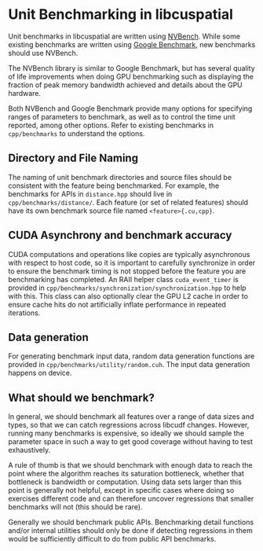 # Unit Benchmarking in libcuspatial

Unit benchmarks in libcuspatial are written using [NVBench](https://github.com/NVIDIA/nvbench).
While some existing benchmarks are written using
[Google Benchmark](https://github.com/google/benchmark), new benchmarks should use NVBench.

The NVBench library is similar to Google Benchmark, but has several quality of life improvements
when doing GPU benchmarking such as displaying the fraction of peak memory bandwidth achieved and
details about the GPU hardware.

Both NVBench and Google Benchmark provide many options for specifying ranges of parameters to
benchmark, as well as to control the time unit reported, among other options. Refer to existing
benchmarks in `cpp/benchmarks` to understand the options.

## Directory and File Naming

The naming of unit benchmark directories and source files should be consistent with the feature
being benchmarked. For example, the benchmarks for APIs in `distance.hpp` should live in
`cpp/benchmarks/distance/`. Each feature (or set of related features) should have its own
benchmark source file named `<feature>{.cu,cpp}`.

## CUDA Asynchrony and benchmark accuracy

CUDA computations and operations like copies are typically asynchronous with respect to host code,
so it is important to carefully synchronize in order to ensure the benchmark timing is not stopped
before the feature you are benchmarking has completed. An RAII helper class `cuda_event_timer` is
provided in `cpp/benchmarks/synchronization/synchronization.hpp` to help with this. This class
can also optionally clear the GPU L2 cache in order to ensure cache hits do not artificially
inflate performance in repeated iterations.

## Data generation

For generating benchmark input data, random data generation functions are provided in
`cpp/benchmarks/utility/random.cuh`. The input data generation happens on device.

## What should we benchmark?

In general, we should benchmark all features over a range of data sizes and types, so that we can
catch regressions across libcudf changes. However, running many benchmarks is expensive, so ideally
we should sample the parameter space in such a way to get good coverage without having to test
exhaustively.

A rule of thumb is that we should benchmark with enough data to reach the point where the algorithm
reaches its saturation bottleneck, whether that bottleneck is bandwidth or computation. Using data
sets larger than this point is generally not helpful, except in specific cases where doing so
exercises different code and can therefore uncover regressions that smaller benchmarks will not
(this should be rare).

Generally we should benchmark public APIs. Benchmarking detail functions and/or internal utilities
should only be done if detecting regressions in them would be sufficiently difficult to do from
public API benchmarks.
